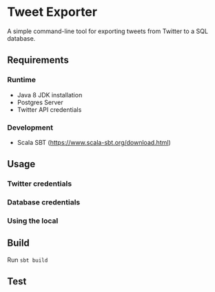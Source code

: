 # Tweet Exporter
A simple command-line tool for exporting tweets from Twitter to a SQL database.

## Requirements

### Runtime
- Java 8 JDK installation
- Postgres Server
- Twitter API credentials

### Development
- Scala SBT (https://www.scala-sbt.org/download.html)

## Usage

### Twitter credentials

### Database credentials

### Using the local

## Build
Run `sbt build`

## Test
Run `sbt test`

## Database schema initialization
All database schema management is done via sqitch. Please, no manual changes!

This assumes you have a target postgres
server and corresponding database already setup.

### Install sqitch
Instructions can be found at https://sqitch.org/

### Configure your sqitch properly

Config postgres psql client location:
`sqitch config --user engine.pg.client /opt/local/pgsql/bin/psql`

Configure your user (for changelog)
`sqitch config --user user.name 'Your Name'`
`sqitch config --user user.email 'email@example.com'`

### Run schema initialization
Run the schema deployment from the schema folder:
`sqitch deploy "db:pg://$USER:$PW@$HOST:$PORT/$DBNAME"`